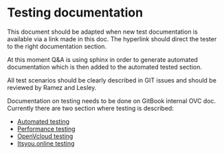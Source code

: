 # Testing documentation

This document should be adapted when new test documentation is available via a link made in this doc. The hyperlink should direct the tester to the right documentation section.

At this moment Q&A is using sphinx in order to generate automated documentation which is then added to the automated tested section.

All test scenarios should be clearly described in GIT issues and should be reviewed by Ramez and Lesley.

Documentation on testing needs to be done on GitBook internal OVC doc. Currently there are two section where testing is described:  
- [Automated testing](https://gig.gitbooks.io/ovcdoc_internal/content/testing/automated_testing/automated_testing.html)
- [Performance testing](https://github.com/0-complexity/G8_testing/tree/master/Environment_testing/performance%20testing)
- [OpenVcloud testing](https://github.com/0-complexity/G8_testing/tree/master/Openvcloud)
- [Itsyou.online testing](https://github.com/0-complexity/G8_testing/tree/master/Itsyouonline_testing)
